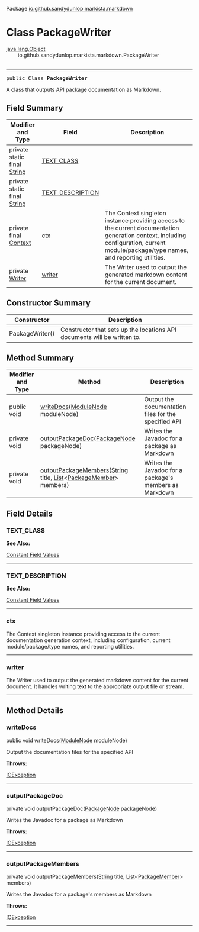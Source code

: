 Package [io.github.sandydunlop.markista.markdown](index.md)

# Class PackageWriter
[java.lang.Object](https://docs.oracle.com/en/java/javase/24/docs/api/java.base/java/lang/Object.html)<br/>
        io.github.sandydunlop.markista.markdown.PackageWriter<br/>
<br/>

----

<span style="font-family: monospace;">public Class __PackageWriter__</span>

A class that outputs API package documentation as Markdown.


## Field Summary

| Modifier and Type                                                                                                 | Field                                 | Description                                                                                                                                                                           |
|-------------------------------------------------------------------------------------------------------------------|---------------------------------------|---------------------------------------------------------------------------------------------------------------------------------------------------------------------------------------|
| private static final [String](https://docs.oracle.com/en/java/javase/24/docs/api/java.base/java/lang/String.html) | [TEXT_CLASS](#text_class)             |                                                                                                                                                                                       |
| private static final [String](https://docs.oracle.com/en/java/javase/24/docs/api/java.base/java/lang/String.html) | [TEXT_DESCRIPTION](#text_description) |                                                                                                                                                                                       |
| private final [Context](../util/Context.md)                                                                       | [ctx](#ctx)                           | The Context singleton instance providing access to the current documentation generation context, including configuration, current module/package/type names, and reporting utilities. |
| private [Writer](https://docs.oracle.com/en/java/javase/24/docs/api/java.base/java/io/Writer.html)                | [writer](#writer)                     | The Writer used to output the generated markdown content for the current document.                                                                                                    |

## Constructor Summary

| Constructor     | Description                                                              |
|-----------------|--------------------------------------------------------------------------|
| PackageWriter() | Constructor that sets up the locations API documents will be written to. |

## Method Summary

| Modifier and Type | Method                                                                                                                                                                                                                                                                                                | Description                                            |
|-------------------|-------------------------------------------------------------------------------------------------------------------------------------------------------------------------------------------------------------------------------------------------------------------------------------------------------|--------------------------------------------------------|
| public void       | [writeDocs](#writedocs)([ModuleNode](../model/ModuleNode.md) moduleNode)                                                                                                                                                                                                                              | Output the documentation files for the specified API   |
| private void      | [outputPackageDoc](#outputpackagedoc)([PackageNode](../model/PackageNode.md) packageNode)                                                                                                                                                                                                             | Writes the Javadoc for a package as Markdown           |
| private void      | [outputPackageMembers](#outputpackagemembers)([String](https://docs.oracle.com/en/java/javase/24/docs/api/java.base/java/lang/String.html) title, [List](https://docs.oracle.com/en/java/javase/24/docs/api/java.base/java/util/List.html)&lt;[PackageMember](../model/PackageMember.md)&gt; members) | Writes the Javadoc for a package's members as Markdown |

## Field Details

### TEXT_CLASS



**See Also:**


[Constant Field Values](../constant-values.md)



---

### TEXT_DESCRIPTION



**See Also:**


[Constant Field Values](../constant-values.md)



---

### ctx

The Context singleton instance providing access to the current documentation generation context,
including configuration, current module/package/type names, and reporting utilities.


---

### writer

The Writer used to output the generated markdown content for the current document.
It handles writing text to the appropriate output file or stream.


---


## Method Details

### writeDocs

public void writeDocs([ModuleNode](../model/ModuleNode.md) moduleNode)

Output the documentation files for the specified API

**Throws:**

[IOException](https://docs.oracle.com/en/java/javase/24/docs/api/java.base/java/io/IOException.html)


---

### outputPackageDoc

private void outputPackageDoc([PackageNode](../model/PackageNode.md) packageNode)

Writes the Javadoc for a package as Markdown

**Throws:**

[IOException](https://docs.oracle.com/en/java/javase/24/docs/api/java.base/java/io/IOException.html)


---

### outputPackageMembers

private void outputPackageMembers([String](https://docs.oracle.com/en/java/javase/24/docs/api/java.base/java/lang/String.html) title, [List](https://docs.oracle.com/en/java/javase/24/docs/api/java.base/java/util/List.html)&lt;[PackageMember](../model/PackageMember.md)&gt; members)

Writes the Javadoc for a package's members as Markdown

**Throws:**

[IOException](https://docs.oracle.com/en/java/javase/24/docs/api/java.base/java/io/IOException.html)


---


